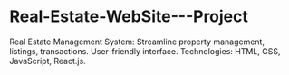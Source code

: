 # Real-Estate-WebSite---Project
Real Estate Management System: Streamline property management, listings, transactions. User-friendly interface. Technologies: HTML, CSS, JavaScript, React.js.
